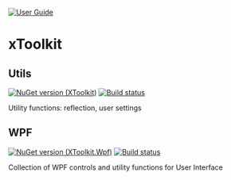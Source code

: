 [![User Guide](https://img.shields.io/badge/-Documentation-green.svg)](https://xtoolkit.xarial.com)

# xToolkit

## Utils

[![NuGet version (XToolkit)](https://img.shields.io/nuget/v/Xarial.XToolkit.svg?style=flat-square)](https://www.nuget.org/packages/Xarial.XToolkit/)
[![Build status](https://dev.azure.com/xarial/xtoolkit/_apis/build/status/core)](https://dev.azure.com/xarial/xtoolkit/_build/latest?definitionId=18)

Utility functions: reflection, user settings

## WPF

[![NuGet version (XToolkit.Wpf)](https://img.shields.io/nuget/v/Xarial.XToolkit.Wpf.svg?style=flat-square)](https://www.nuget.org/packages/Xarial.XToolkit.Wpf/)
[![Build status](https://dev.azure.com/xarial/xtoolkit/_apis/build/status/wpf)](https://dev.azure.com/xarial/xtoolkit/_build/latest?definitionId=19)

Collection of WPF controls and utility functions for User Interface